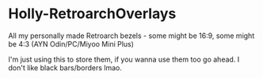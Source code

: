 # Holly-RetroarchOverlays
All my personally made Retroarch bezels - some might be 16:9, some might be 4:3 (AYN Odin/PC/Miyoo Mini Plus)

I'm just using this to store them, if you wanna use them too go ahead. I don't like black bars/borders lmao.
